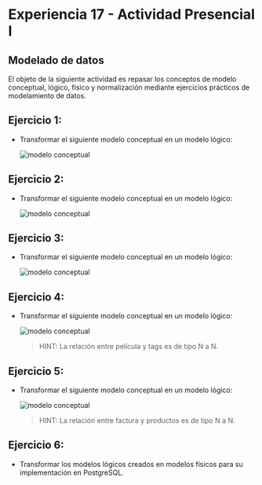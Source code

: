 # Experiencia 17 - Actividad Presencial I
## Modelado de datos

El objeto de la siguiente actividad es repasar los conceptos de modelo conceptual, lógico, físico y normalización mediante ejercicios prácticos de modelamiento de datos.

## Ejercicio 1:
- Transformar el siguiente modelo conceptual en un modelo lógico:

    ![modelo conceptual](https://user-images.githubusercontent.com/18556541/29691144-5c4554ce-8900-11e7-8f0e-774112dcfd9e.png)

## Ejercicio 2:
- Transformar el siguiente modelo conceptual en un modelo lógico:

    ![modelo conceptual](https://user-images.githubusercontent.com/18556541/29691145-5d3bac16-8900-11e7-99c4-c25a7e90d3c9.png)

## Ejercicio 3:

- Transformar el siguiente modelo conceptual en un modelo lógico:

    ![modelo conceptual](https://user-images.githubusercontent.com/18556541/29691147-5ee791ce-8900-11e7-8312-5e1aa3ecb1bf.png)

## Ejercicio 4:

- Transformar el siguiente modelo conceptual en un modelo lógico:

    ![modelo conceptual](https://user-images.githubusercontent.com/18556541/29691148-6053dc98-8900-11e7-9275-4763b4610170.png)
    > HINT: La relación entre película y tags es de tipo N a N.

## Ejercicio 5:

- Transformar el siguiente modelo conceptual en un modelo lógico:

    ![modelo conceptual](https://user-images.githubusercontent.com/18556541/29691149-61a400fa-8900-11e7-9f4a-081d693ffa85.png)
    > HINT: La relación entre factura y productos es de tipo N a N.

## Ejercicio 6:

- Transformar los modelos lógicos creados en modelos físicos para su implementación en PostgreSQL.


